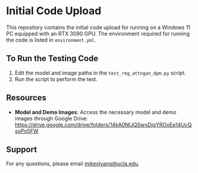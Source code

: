 # Initial Code Upload

This repository contains the initial code upload for running on a Windows 11 PC equipped with an RTX 3090 GPU. The environment required for running the code is listed in `environment.yml`.

## To Run the Testing Code

1. Edit the model and image paths in the `test_reg_attngan_dpm.py` script.
2. Run the script to perform the test.

## Resources

- **Model and Demo Images**: Access the necessary model and demo images through Google Drive: https://drive.google.com/drive/folders/14kA0NlJQSwvDjqYROvEe14UcQsoPn5FW

## Support

For any questions, please email [mikexlyang@ucla.edu](mailto:mikexlyang@ucla.edu).
